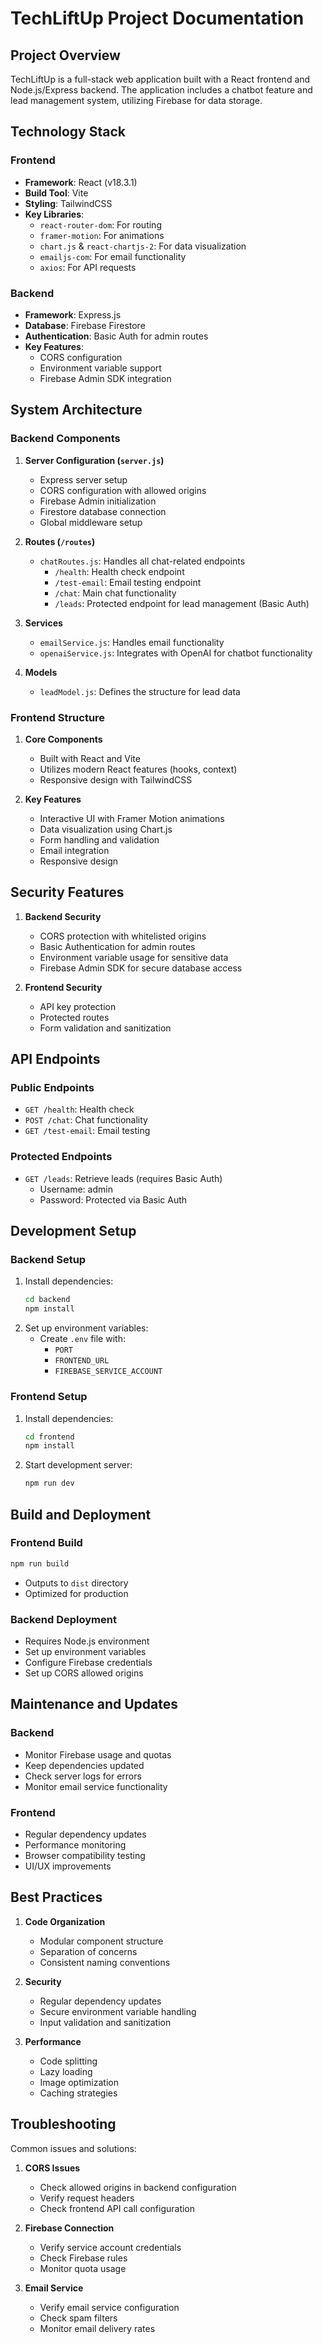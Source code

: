 # TechLiftUp Project Documentation

## Project Overview
TechLiftUp is a full-stack web application built with a React frontend and Node.js/Express backend. The application includes a chatbot feature and lead management system, utilizing Firebase for data storage.

## Technology Stack

### Frontend
- **Framework**: React (v18.3.1)
- **Build Tool**: Vite
- **Styling**: TailwindCSS
- **Key Libraries**:
  - `react-router-dom`: For routing
  - `framer-motion`: For animations
  - `chart.js` & `react-chartjs-2`: For data visualization
  - `emailjs-com`: For email functionality
  - `axios`: For API requests

### Backend
- **Framework**: Express.js
- **Database**: Firebase Firestore
- **Authentication**: Basic Auth for admin routes
- **Key Features**:
  - CORS configuration
  - Environment variable support
  - Firebase Admin SDK integration

## System Architecture

### Backend Components

1. **Server Configuration (`server.js`)**
   - Express server setup
   - CORS configuration with allowed origins
   - Firebase Admin initialization
   - Firestore database connection
   - Global middleware setup

2. **Routes (`/routes`)**
   - `chatRoutes.js`: Handles all chat-related endpoints
     - `/health`: Health check endpoint
     - `/test-email`: Email testing endpoint
     - `/chat`: Main chat functionality
     - `/leads`: Protected endpoint for lead management (Basic Auth)

3. **Services**
   - `emailService.js`: Handles email functionality
   - `openaiService.js`: Integrates with OpenAI for chatbot functionality

4. **Models**
   - `leadModel.js`: Defines the structure for lead data

### Frontend Structure

1. **Core Components**
   - Built with React and Vite
   - Utilizes modern React features (hooks, context)
   - Responsive design with TailwindCSS

2. **Key Features**
   - Interactive UI with Framer Motion animations
   - Data visualization using Chart.js
   - Form handling and validation
   - Email integration
   - Responsive design

## Security Features

1. **Backend Security**
   - CORS protection with whitelisted origins
   - Basic Authentication for admin routes
   - Environment variable usage for sensitive data
   - Firebase Admin SDK for secure database access

2. **Frontend Security**
   - API key protection
   - Protected routes
   - Form validation and sanitization

## API Endpoints

### Public Endpoints
- `GET /health`: Health check
- `POST /chat`: Chat functionality
- `GET /test-email`: Email testing

### Protected Endpoints
- `GET /leads`: Retrieve leads (requires Basic Auth)
  - Username: admin
  - Password: Protected via Basic Auth

## Development Setup

### Backend Setup
1. Install dependencies:
   ```bash
   cd backend
   npm install
   ```
2. Set up environment variables:
   - Create `.env` file with:
     - `PORT`
     - `FRONTEND_URL`
     - `FIREBASE_SERVICE_ACCOUNT`

### Frontend Setup
1. Install dependencies:
   ```bash
   cd frontend
   npm install
   ```
2. Start development server:
   ```bash
   npm run dev
   ```

## Build and Deployment

### Frontend Build
```bash
npm run build
```
- Outputs to `dist` directory
- Optimized for production

### Backend Deployment
- Requires Node.js environment
- Set up environment variables
- Configure Firebase credentials
- Set up CORS allowed origins

## Maintenance and Updates

### Backend
- Monitor Firebase usage and quotas
- Keep dependencies updated
- Check server logs for errors
- Monitor email service functionality

### Frontend
- Regular dependency updates
- Performance monitoring
- Browser compatibility testing
- UI/UX improvements

## Best Practices

1. **Code Organization**
   - Modular component structure
   - Separation of concerns
   - Consistent naming conventions

2. **Security**
   - Regular dependency updates
   - Secure environment variable handling
   - Input validation and sanitization

3. **Performance**
   - Code splitting
   - Lazy loading
   - Image optimization
   - Caching strategies

## Troubleshooting

Common issues and solutions:

1. **CORS Issues**
   - Check allowed origins in backend configuration
   - Verify request headers
   - Check frontend API call configuration

2. **Firebase Connection**
   - Verify service account credentials
   - Check Firebase rules
   - Monitor quota usage

3. **Email Service**
   - Verify email service configuration
   - Check spam filters
   - Monitor email delivery rates
